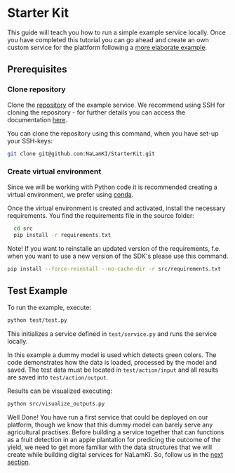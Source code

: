 # Starter Kit

This guide will teach you how to run a simple example service locally. Once you have completed this tutorial you can go ahead and create an own custom service for the plattform following a [more elaborate example](./own-service.md).

## Prerequisites

### Clone repository

Clone the [repository](https://github.com/NaLamKI/StarterKit/tree/main) of the example service. We recommend using SSH for cloning the repository - for further details you can access the documentation [here](https://docs.github.com/en/repositories/creating-and-managing-repositories/cloning-a-repository).

You can clone the repository using this command, when you have set-up your SSH-keys:
```sh
git clone git@github.com:NaLamKI/StarterKit.git
```

### Create virtual environment

Since we will be working with Python code it is recommended creating a virtual environment, we prefer using [conda](https://docs.conda.io/projects/conda/en/4.6.0/user-guide/tasks/manage-environments.html). 

Once the virtual environment is created and activated, install the necessary requirements. You find the requirements file in the source folder:
```sh
  cd src 
  pip install -r requirements.txt
```

Note! If you want to reinstalle an updated version of the requirements, f.e. when you want to use a new version of the SDK's please use this command. 
```sh
pip install --force-reinstall --no-cache-dir -r src/requirements.txt
```

## Test Example
To run the example, execute:
```sh
python test/test.py
```
This initializes a service defined in `test/service.py` and runs the service locally. 

In this example a dummy model is used which detects green colors. The code demonstrates how the data is loaded, processed by the model and saved.
The test data must be located in `test/action/input` and 
all results are saved into `test/action/output`. 

Results can be visualized executing:
```sh
python src/visualize_outputs.py
```

Well Done! You have run a first service that could be deployed on our platform, though we know that this dummy model can barely serve any agricultural practises. Before building a service together that can functions as a fruit detection in an apple plantation for predicing the outcome of the yield, we need to get more familiar with the data structures that we will create while building digital services for NaLamKI. So, follow us in the [next section](data-structures.md).

